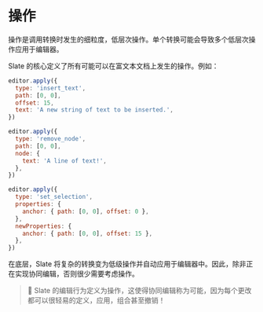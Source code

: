 # 操作

操作是调用转换时发生的细粒度，低层次操作。单个转换可能会导致多个低层次操作应用于编辑器。

Slate 的核心定义了所有可能可以在富文本文档上发生的操作。例如：

```javascript
editor.apply({
  type: 'insert_text',
  path: [0, 0],
  offset: 15,
  text: 'A new string of text to be inserted.',
})

editor.apply({
  type: 'remove_node',
  path: [0, 0],
  node: {
    text: 'A line of text!',
  },
})

editor.apply({
  type: 'set_selection',
  properties: {
    anchor: { path: [0, 0], offset: 0 },
  },
  newProperties: {
    anchor: { path: [0, 0], offset: 15 },
  },
})
```

在底层，Slate 将复杂的转换变为低级操作并自动应用于编辑器中。因此，除非正在实现协同编辑，否则很少需要考虑操作。

> 🤖 Slate 的编辑行为定义为操作，这使得协同编辑称为可能，因为每个更改都可以很轻易的定义，应用，组合甚至撤销！
